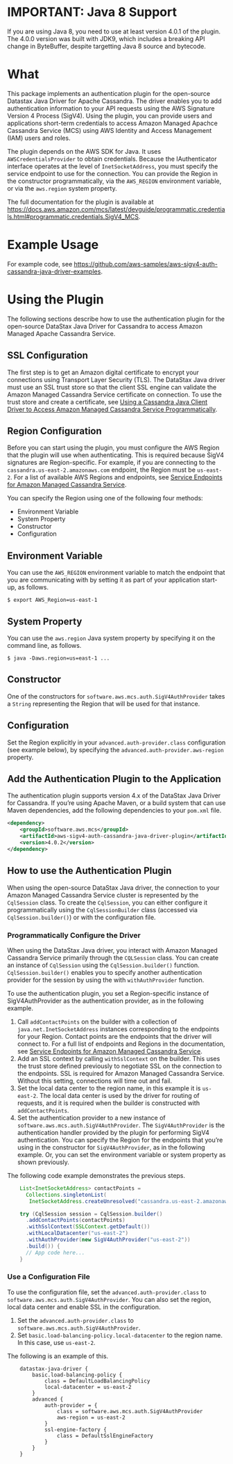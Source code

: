 # IMPORTANT: Java 8 Support

If you are using Java 8, you need to use at least version 4.0.1 of the plugin. The 4.0.0 version was built with JDK9,
which includes a breaking API change in ByteBuffer, despite targetting Java 8 source and bytecode.

# What

This package implements an authentication plugin for the open-source Datastax Java Driver for Apache Cassandra. The driver enables you to add authentication information to your API requests using the AWS Signature Version 4 Process (SigV4). Using the plugin, you can provide users and applications short-term credentials to access Amazon Managed Apachce Cassandra Service (MCS) using AWS Identity and Access Management (IAM) users and roles.

The plugin depends on the AWS SDK for Java. It uses `AWSCredentialsProvider` to obtain credentials. Because the IAuthenticator interface operates at the level of `InetSocketAddress`, you must specify the service endpoint to use for the connection.
You can provide the Region in the constructor programmatically, via the `AWS_REGION` environment variable, or via the `aws.region` system property.

The full documentation for the plugin is available at
https://docs.aws.amazon.com/mcs/latest/devguide/programmatic.credentials.html#programmatic.credentials.SigV4_MCS.

# Example Usage

For example code, see https://github.com/aws-samples/aws-sigv4-auth-cassandra-java-driver-examples.

# Using the Plugin

The following sections describe how to use the authentication plugin for the open-source DataStax Java Driver for Cassandra to access Amazon Managed Apache Cassandra Service.

## SSL Configuration

The first step is to get an Amazon digital certificate to encrypt your connections using Transport Layer Security (TLS). The DataStax Java driver must use an SSL trust store so that the client SSL engine can validate the Amazon Managed Cassandra Service certificate on connection. To use the trust store and create a certificate, see [Using a Cassandra Java Client Driver to Access Amazon Managed Cassandra Service Programmatically](https://docs.aws.amazon.com/mcs/latest/devguide/programmatic.drivers.html#using_java_driver).

## Region Configuration

Before you can start using the plugin, you must configure the AWS Region that the plugin will use when authenticating. This is required because SigV4 signatures are Region-specific. For example, if you are connecting to the `cassandra.us-east-2.amazonaws.com` endpoint, the Region must be `us-east-2`. For a list of available AWS Regions and endpoints, see [Service Endpoints for Amazon Managed Cassandra Service](https://docs.aws.amazon.com/mcs/latest/devguide/programmatic.endpoints.html).

You can specify the Region using one of the following four methods:

* Environment Variable
* System Property
* Constructor
* Configuration

## Environment Variable

You can use the `AWS_REGION` environment variable to match the endpoint that you are communicating with by setting it as part of your application start-up, as follows.

``` shell
$ export AWS_Region=us-east-1
```
## System Property

You can use the `aws.region` Java system property by specifying it on the command line, as follows.

``` shell
$ java -Daws.region=us=east-1 ...
```

## Constructor

One of the constructors for `software.aws.mcs.auth.SigV4AuthProvider` takes a `String` representing the Region that will be used for that instance.

## Configuration

Set the Region explicitly in your `advanced.auth-provider.class` configuration (see example below), by specifying the `advanced.auth-provider.aws-region` property.

## Add the Authentication Plugin to the Application

The authentication plugin supports version 4.x of the DataStax Java Driver for Cassandra. If you’re using Apache Maven, or a build system that can use Maven dependencies, add the following dependencies to your `pom.xml` file.

``` xml
<dependency>
    <groupId>software.aws.mcs</groupId>
    <artifactId>aws-sigv4-auth-cassandra-java-driver-plugin</artifactId>
    <version>4.0.2</version>
</dependency>
```

## How to use the Authentication Plugin

When using the open-source DataStax Java driver, the connection to your Amazon Managed Cassandra Service cluster is represented by the `CqlSession` class. To create the `CqlSession`, you can either configure it programmatically using the `CqlSessionBuilder` class (accessed via `CqlSession.builder()`) or with the configuration file.

### Programmatically Configure the Driver

When using the DataStax Java driver, you interact with Amazon Managed Cassandra Service primarily through the `CQLSession` class. You can create an instance of `CqlSession` using the `CqlSession.builder()` function. `CqlSession.builder()` enables you to specify another authentication provider for the session by using the with `withAuthProvider` function.

To use the authentication plugin, you set a Region-specific instance of SigV4AuthProvider as the authentication provider, as in the following example.

1. Call `addContactPoints` on the builder with a collection of `java.net.InetSocketAddress` instances corresponding to the endpoints for your Region. Contact points are the endpoints that the driver will connect to. For a full list of endpoints and Regions in the documentation, see [Service Endpoints for Amazon Managed Cassandra Service](https://docs.aws.amazon.com/mcs/latest/devguide/programmatic.endpoints.html).
1. Add an SSL context by calling `withSslContext` on the builder. This uses the trust store defined previously to negotiate SSL on the connection to the endpoints. SSL is required for Amazon Managed Cassandra Service. Without this setting, connections will time out and fail.
1. Set the local data center to the region name, in this example it is `us-east-2`. The local data center is used by the driver for routing of requests, and it is required when the builder is constructed with `addContactPoints`.
1. Set the authentication provider to a new instance of `software.aws.mcs.auth.SigV4AuthProvider`. The `SigV4AuthProvider` is the authentication handler provided by the plugin for performing SigV4 authentication. You can specify the Region for the endpoints that you’re using in the constructor for `SigV4AuthProvider`, as in the following example. Or, you can set the environment variable or system property as shown previously.

The following code example demonstrates the previous steps.

``` java
    List<InetSocketAddress> contactPoints =
      Collections.singletonList(
       InetSocketAddress.createUnresolved("cassandra.us-east-2.amazonaws.com", 9142));

    try (CqlSession session = CqlSession.builder()
      .addContactPoints(contactPoints)
      .withSslContext(SSLContext.getDefault())
      .withLocalDatacenter("us-east-2")
      .withAuthProvider(new SigV4AuthProvider("us-east-2"))
      .build()) {
      // App code here...
    }
```

### Use a Configuration File

To use the configuration file, set the `advanced.auth-provider.class` to `software.aws.mcs.auth.SigV4AuthProvider`. You can also set the region, local data center and enable SSL in the configuration.

1. Set the `advanced.auth-provider.class` to `software.aws.mcs.auth.SigV4AuthProvider`.
1. Set `basic.load-balancing-policy.local-datacenter` to the region name. In this case, use `us-east-2`.

The following is an example of this.

``` text
    datastax-java-driver {
        basic.load-balancing-policy {
            class = DefaultLoadBalancingPolicy
            local-datacenter = us-east-2
        }
        advanced {
            auth-provider = {
                class = software.aws.mcs.auth.SigV4AuthProvider
                aws-region = us-east-2
            }
            ssl-engine-factory {
                class = DefaultSslEngineFactory
            }
        }
    }
```
